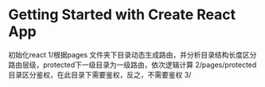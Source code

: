 # Getting Started with Create React App

初始化react 
1/根据pages 文件夹下目录动态生成路由，并分析目录结构长度区分路由层级，protected下一级目录为一级路由，依次逻辑计算
2/pages/protected 目录区分鉴权，在此目录下需要鉴权，反之，不需要鉴权
3/